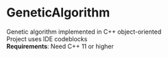 # GeneticAlgorithm

Genetic algorithm implemented in C++ object-oriented<br>
Project uses IDE codeblocks
<br>
<b>Requirements</b>: Need C++ 11 or higher
